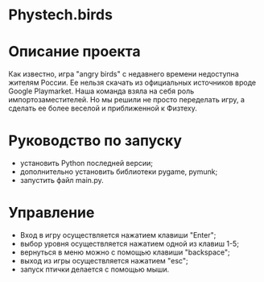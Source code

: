 # Phystech.birds

# Описание проекта
Как известно, игра "angry birds" с недавнего времени недоступна жителям России. Ее нельзя скачать из официальных источников вроде Google Playmarket. 
Наша команда взяла на себя роль импортозаместителей. Но мы решили не просто переделать игру, а сделать ее более веселой и приближенной к Физтеху. 

# Руководство по запуску
- установить Python последней версии;
- дополнительно установить библиотеки pygame, pymunk;
- запустить файл main.py.

# Управление 
- Вход в игру осуществляется нажатием клавиши "Enter";
- выбор уровня осуществляется нажатием одной из клавиш 1-5;
- вернуться в меню можно с помощью клавиши "backspace";
- выход из игры осуществляется нажатием "esc";
- запуск птички делается с помощью мыши.
